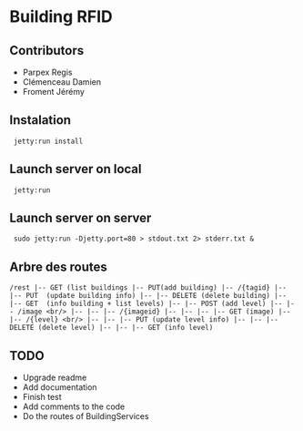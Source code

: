 # Building RFID

## Contributors

* Parpex Regis
* Clémenceau Damien
* Froment Jérémy

## Instalation

`` 
jetty:run install 
``

## Launch server on local

`` 
jetty:run 
``

## Launch server on server

`` 
sudo jetty:run -Djetty.port=80 > stdout.txt 2> stderr.txt &
``

## Arbre des routes 

``
/rest
|-- GET (list buildings
|-- PUT(add building)
|-- /{tagid}
|-- |-- PUT  (update building info)
|-- |-- DELETE (delete building)
|-- |-- GET  (info building + list levels)
|-- |-- POST (add level)
|-- |-- /image <br/>
|-- |-- |-- /{imageid}
|-- |-- |-- |-- GET (image)
|-- |-- /{level} <br/>
|-- |-- |-- PUT (update level info)
|-- |-- |-- DELETE (delete level)
|-- |-- |-- GET (info level)
``

## TODO

* Upgrade readme
* Add documentation
* Finish test
* Add comments to the code
* Do the routes of BuildingServices